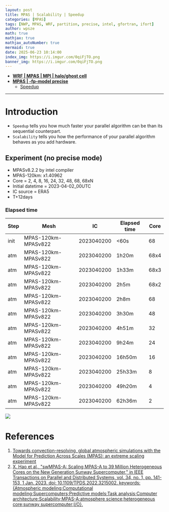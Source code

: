```yaml
---
layout: post
title: MPAS | Scalability | Speedup
categories: [MPAS]
tags: [NWP, MPAS, WRF, partition, precise, intel, gfortran, ifort]
author: wpsze
math: true
mathjax: true
mathjax_autoNumber: true
mermaid: true
date: 2025-06-23 10:14:00
index_img: https://i.imgur.com/0qiFjTO.png
banner_img: https://i.imgur.com/0qiFjTO.png
---
```


- [**WRF | MPAS | MPI | halo/ghost cell**](https://waipangsze.github.io/2024/12/07/wrf-mpas-MPI-halocell-ghostcell/)
- [**MPAS | -fp-model precise**](https://waipangsze.github.io/2025/06/11/MPAS-fp-model-precise/)
  - [Speedup](https://waipangsze.github.io/2025/06/11/MPAS-fp-model-precise/#elapsed-time)

---

# Introduction

- `Speedup` tells you how much faster your parallel algorithm can be than its sequential counterpart. 
- `Scalability` tells you how the performance of your parallel algorithm behaves as you add hardware.

## Experiment (no precise mode)

- MPASv8.2.2 by intel compiler
- MPAS-120km: x1.40962
- Core = 2, 4, 8, 16, 24, 32, 48, 68, 68xN
- Initial datetime = 2023-04-02_00UTC
- IC source = ERA5
- T+12days

### Elapsed time

| Step | Mesh                | IC         | Elapsed time  | Core |
|------|---------------------|------------|---------------|------|
| init | MPAS-120km-MPASv822 | 2023040200 | <60s          |   68 |
| atm  | MPAS-120km-MPASv822 | 2023040200 | 1h20m         |   68x4  |
| atm  | MPAS-120km-MPASv822 | 2023040200 | 1h33m         |   68x3  |
| atm  | MPAS-120km-MPASv822 | 2023040200 | 2h5m          |   68x2  |
| atm  | MPAS-120km-MPASv822 | 2023040200 | 2h8m          |   68 |
| atm  | MPAS-120km-MPASv822 | 2023040200 | 3h30m         |   48 |
| atm  | MPAS-120km-MPASv822 | 2023040200 | 4h51m         |   32 |
| atm  | MPAS-120km-MPASv822 | 2023040200 | 9h24m         |   24 |
| atm  | MPAS-120km-MPASv822 | 2023040200 | 16h50m        |   16 |
| atm  | MPAS-120km-MPASv822 | 2023040200 | 25h33m        |    8 |
| atm  | MPAS-120km-MPASv822 | 2023040200 | 49h20m        |    4 |
| atm  | MPAS-120km-MPASv822 | 2023040200 | 62h36m        |    2 |

![](https://i.imgur.com/wYM24w2.png)

# References

1. [Towards convection-resolving, global atmospheric simulations with the Model for Prediction Across Scales (MPAS): an extreme scaling experiment](https://gmd.copernicus.org/preprints/8/6987/2015/gmdd-8-6987-2015.pdf)
2. [X. Hao et al., "swMPAS-A: Scaling MPAS-A to 39 Million Heterogeneous Cores on the New Generation Sunway Supercomputer," in IEEE Transactions on Parallel and Distributed Systems, vol. 34, no. 1, pp. 141-153, 1 Jan. 2023, doi: 10.1109/TPDS.2022.3215002. keywords: {Atmospheric modeling;Computational modeling;Supercomputers;Predictive models;Task analysis;Computer architecture;Scalability;MPAS-A;atmosphere science;heterogeneous core;sunway supercomputer;I/O},](https://ieeexplore.ieee.org/document/9920218)

